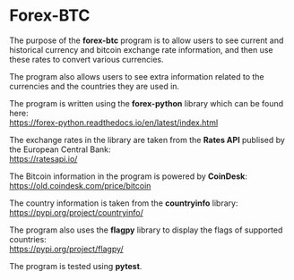 # Forex-BTC

The purpose of the **forex-btc** program is to allow users to see current and historical currency and bitcoin exchange rate information, and then use these rates to convert various currencies. 

The program also allows users to see extra information related to the currencies and the countries they are used in.

The program is written using the **forex-python** library which can be found here:<br/>
https://forex-python.readthedocs.io/en/latest/index.html
   
The exchange rates in the library are taken from the **Rates API** publised by the European Central Bank:<br/>
https://ratesapi.io/

The Bitcoin information in the program is powered by **CoinDesk**:<br/>
https://old.coindesk.com/price/bitcoin

The country information is taken from the **countryinfo** library:<br/>
https://pypi.org/project/countryinfo/

The program also uses the **flagpy** library to display the flags of supported countries:<br/>
https://pypi.org/project/flagpy/

The program is tested using **pytest**.
